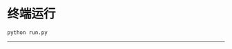 # 终端运行

```shell
python run.py
```
***************************************************************************************************************************************************************************************************************************************************************************************************************************************************************************************************************************************************************************************************************************************************************************************************************************************************************************************************************************************************************************************************************************************************************************************************************************************************************************************************************************************************************************************************************